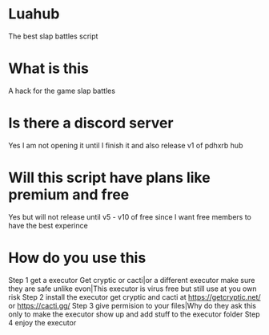 # Luahub
The best slap battles script
# What is this
A hack for the game slap battles
# Is there a discord server
Yes I am not opening it until I finish it and also release v1 of pdhxrb hub
# Will this script have plans like premium and free
Yes but will not release until v5 - v10 of free since I want free members to have the best experince
# How do you use this
Step 1 get a executor Get cryptic or cacti|or a different executor make sure they are safe unlike evon|This executor is virus free but still use at you own risk
Step 2 install the executor get cryptic and cacti at https://getcryptic.net/ or https://cacti.gg/
Step 3 give permision to your files|Why do they ask this only to make the executor show up and add stuff to the executor folder
Step 4 enjoy the executor


